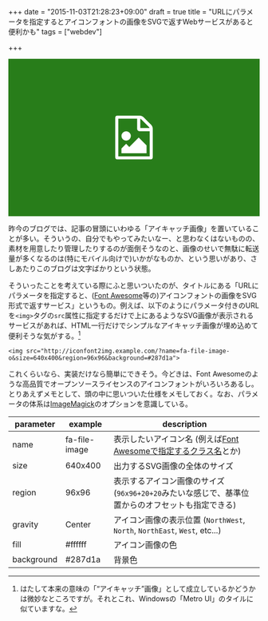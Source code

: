 +++
date = "2015-11-03T21:28:23+09:00"
draft = true
title = "URLにパラメータを指定するとアイコンフォントの画像をSVGで返すWebサービスがあると便利かも"
tags = ["webdev"]

+++

<svg width="640" height="400" viewBox="-272 -144 640 400">
	<defs>
		<style type="text/css">
		svg {
			fill: white;
			background-color: #287d1a;
		}
		</style>
	</defs>
	<g transform="scale(0.0625, 0.0625)">
		<svg width="1536" height="1792">
			<g transform="translate(0, 1536) scale(1.0, -1.0)">
				<path d="M1468 1156q28 -28 48 -76t20 -88v-1152q0 -40 -28 -68t-68 -28h-1344q-40 0 -68 28t-28 68v1600q0 40 28 68t68 28h896q40 0 88 -20t76 -48zM1024 1400v-376h376q-10 29 -22 41l-313 313q-12 12 -41 22zM1408 -128v1024h-416q-40 0 -68 28t-28 68v416h-768v-1536h1280z M1280 320v-320h-1024v192l192 192l128 -128l384 384zM448 512q-80 0 -136 56t-56 136t56 136t136 56t136 -56t56 -136t-56 -136t-136 -56z" />
			</g>
		</svg>
	</g>
</svg>

昨今のブログでは、記事の冒頭にいわゆる「アイキャッチ画像」を置いていることが多い。そういうの、自分でもやってみたいなー、と思わなくはないものの、素材を用意したり管理したりするのが面倒そうなのと、画像のせいで無駄に転送量が多くなるのは(特にモバイル向けで)いかがなものか、という思いがあり、さしあたりこのブログは文字ばかりという状態。

そういったことを考えている際にふと思いついたのが、タイトルにある「URLにパラメータを指定すると、([Font Awesome](https://fortawesome.github.io/Font-Awesome/)等の)アイコンフォントの画像をSVG形式で返すサービス」というもの。例えば、以下のようにパラメータ付きのURLを`<img>`タグの`src`属性に指定するだけで上にあるようなSVG画像が表示されるサービスがあれば、HTML一行だけでシンプルなアイキャッチ画像が埋め込めて便利そうな気がする。[^1]

`<img src="http://iconfont2img.example.com/?name=fa-file-image-o&size=640x400&region=96x96&background=#287d1a">`

これくらいなら、実装だけなら簡単にできそう。今どきは、Font Awesomeのような高品質でオープンソースライセンスのアイコンフォントがいろいろあるし。とりあえずメモとして、頭の中に思いついた仕様をメモしておく。なお、パラメータの体系は[ImageMagick](http://www.imagemagick.org/script/command-line-options.php)のオプションを意識している。

| parameter  | example       | description |
|------------|---------------|-------------|
| name       | fa-file-image | 表示したいアイコン名 (例えば[Font Awesomeで指定するクラス名](https://fortawesome.github.io/Font-Awesome/icons/)とか) |
| size       | 640x400       | 出力するSVG画像の全体のサイズ |
| region     | 96x96         | 表示するアイコン画像のサイズ (`96x96+20+20`みたいな感じで、基準位置からのオフセットも指定できる) |
| gravity    | Center        | アイコン画像の表示位置 (`NorthWest`, `North`, `NorthEast`, `West`, etc...) |
| fill       | #ffffff       | アイコン画像の色 |
| background | #287d1a       | 背景色 |

[^1]: はたして本来の意味の「“アイキャッチ”画像」として成立しているかどうかは微妙なところですが。それとこれ、Windowsの「Metro UI」のタイルに似ていますな。
